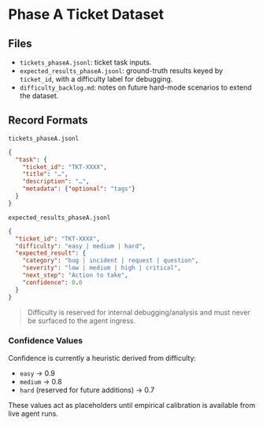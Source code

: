 # Phase A Ticket Dataset

## Files
- `tickets_phaseA.jsonl`: ticket task inputs.
- `expected_results_phaseA.jsonl`: ground-truth results keyed by `ticket_id`, with a difficulty label for debugging.
- `difficulty_backlog.md`: notes on future hard-mode scenarios to extend the dataset.

## Record Formats

`tickets_phaseA.jsonl`
```json
{
  "task": {
    "ticket_id": "TKT-XXXX",
    "title": "…",
    "description": "…",
    "metadata": {"optional": "tags"}
  }
}
```

`expected_results_phaseA.jsonl`
```json
{
  "ticket_id": "TKT-XXXX",
  "difficulty": "easy | medium | hard",
  "expected_result": {
    "category": "bug | incident | request | question",
    "severity": "low | medium | high | critical",
    "next_step": "Action to take",
    "confidence": 0.0
  }
}
```

> Difficulty is reserved for internal debugging/analysis and must never be surfaced to the agent ingress.

### Confidence Values
Confidence is currently a heuristic derived from difficulty:
- `easy` → 0.9
- `medium` → 0.8
- `hard` (reserved for future additions) → 0.7

These values act as placeholders until empirical calibration is available from live agent runs.
